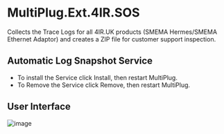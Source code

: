 # MultiPlug.Ext.4IR.SOS
Collects the Trace Logs for all 4IR.UK products (SMEMA Hermes/SMEMA Ethernet Adaptor) and creates a ZIP file for customer support inspection.

## Automatic Log Snapshot Service
* To install the Service click Install, then restart MultiPlug.
* To Remove the Service click Remove, then restart MultiPlug.

## User Interface
![image](https://github.com/Industry4/MultiPlug.Ext.4IR.SOS/assets/14904422/5da35971-306b-4f43-acab-73e52d5fba17)


